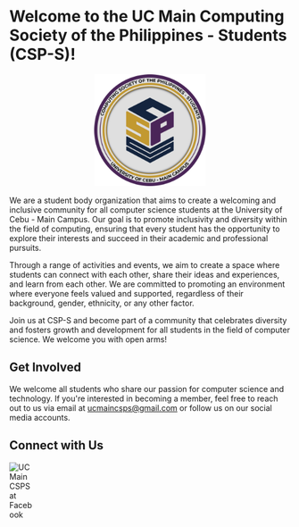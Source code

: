 # Welcome to the UC Main Computing Society of the Philippines - Students (CSP-S)!

<p align="center">
    <img width="200" height="200" src="https://raw.githubusercontent.com/csps/.github/main/images/CSPS_LOGO.png">
</p>

We are a student body organization that aims to create a welcoming and inclusive community for all computer science students at the University of Cebu - Main Campus. Our goal is to promote inclusivity and diversity within the field of computing, ensuring that every student has the opportunity to explore their interests and succeed in their academic and professional pursuits.

Through a range of activities and events, we aim to create a space where students can connect with each other, share their ideas and experiences, and learn from each other. We are committed to promoting an environment where everyone feels valued and supported, regardless of their background, gender, ethnicity, or any other factor.

Join us at CSP-S and become part of a community that celebrates diversity and fosters growth and development for all students in the field of computer science. We welcome you with open arms!

## Get Involved

We welcome all students who share our passion for computer science and technology. If you're interested in becoming a member, feel free to reach out to us via email at ucmaincsps@gmail.com or follow us on our social media accounts.

## Connect with Us

<div>
  <a href="https://web.facebook.com/UCMainCSPS">
    <img align="left" alt="UCMainCSPS at Facebook" width="42" src="https://www.seekpng.com/png/full/280-2802791_moran-facebook-link-facebook-logo-black.png" />
  </a>
</div>
